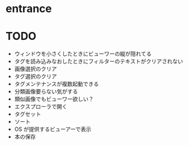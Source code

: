# entrance

# TODO
- ウィンドウを小さくしたときにビューワーの縦が隠れてる
- タグを読み込みなおしたときにフィルターのテキストがクリアされない
- 画像選択のクリア
- タグ選択のクリア
- タグメンテナンスが複数起動できる
- 分類画像要らない気がする
- 類似画像でもビューワー欲しい？
- エクスプローラで開く
- タグセット
- ソート
- OS が提供するビューアーで表示
- 本の保存

